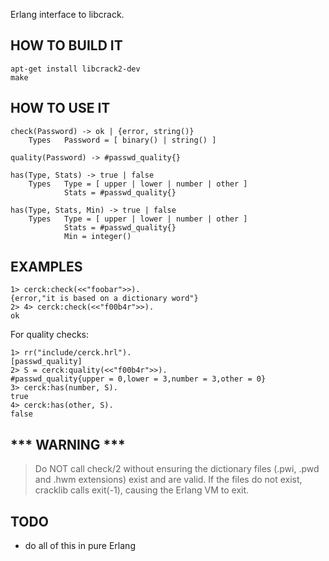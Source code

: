 Erlang interface to libcrack.


## HOW TO BUILD IT

    apt-get install libcrack2-dev
    make


## HOW TO USE IT

    check(Password) -> ok | {error, string()}
        Types   Password = [ binary() | string() ]

    quality(Password) -> #passwd_quality{}

    has(Type, Stats) -> true | false
        Types   Type = [ upper | lower | number | other ]
                Stats = #passwd_quality{}

    has(Type, Stats, Min) -> true | false
        Types   Type = [ upper | lower | number | other ]
                Stats = #passwd_quality{}
                Min = integer()

## EXAMPLES

    1> cerck:check(<<"foobar">>).
    {error,"it is based on a dictionary word"}
    2> 4> cerck:check(<<"f00b4r">>).
    ok

For quality checks:

    1> rr("include/cerck.hrl").
    [passwd_quality]
    2> S = cerck:quality(<<"f00b4r">>).
    #passwd_quality{upper = 0,lower = 3,number = 3,other = 0}
    3> cerck:has(number, S).
    true
    4> cerck:has(other, S).
    false


## *** WARNING ***

> Do NOT call check/2 without ensuring the dictionary files (.pwi, .pwd
> and .hwm extensions) exist and are valid. If the files do not exist,
> cracklib calls exit(-1), causing the Erlang VM to exit.


## TODO

* do all of this in pure Erlang
